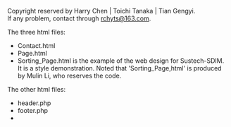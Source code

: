 Copyright reserved by Harry Chen | Toichi Tanaka | Tian Gengyi.  
If any problem, contact through rchyts@163.com.

The three html files:
+ Contact.html
+ Page.html
+ Sorting_Page.html
is the example of the web design for Sustech-SDIM. It is a style demonstration. Noted that 'Sorting_Page,html' is produced by Mulin Li, who reserves the code.

The other html files:
+ header.php
+ footer.php
+ 

